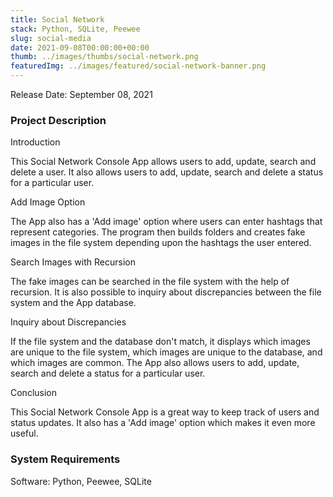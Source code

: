 ```yaml
---
title: Social Network
stack: Python, SQLite, Peewee
slug: social-media
date: 2021-09-08T00:00:00+00:00
thumb: ../images/thumbs/social-network.png
featuredImg: ../images/featured/social-network-banner.png
---
```


Release Date: September 08, 2021

### Project Description

Introduction

This Social Network Console App allows users to add, update, search and delete a user.
It also allows users to add, update, search and delete a status for a particular user.

Add Image Option

The App also has a 'Add image' option where users can enter hashtags that represent categories.
The program then builds folders and creates fake images in the file system depending upon the hashtags the user entered.

Search Images with Recursion

The fake images can be searched in the file system with the help of recursion.
It is also possible to inquiry about discrepancies between the file system and the App database.

Inquiry about Discrepancies

If the file system and the database don't match, it displays which images are unique to the file system, which images are unique to the database, and which images are common.
The App also allows users to add, update, search and delete a status for a particular user.

Conclusion

This Social Network Console App is a great way to keep track of users and status updates.
It also has a 'Add image' option which makes it even more useful.

### System Requirements

Software: Python, Peewee, SQLite
